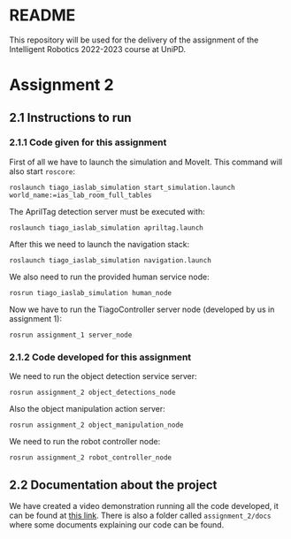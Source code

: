 # README #

This repository will be used for the delivery of the assignment of the Intelligent Robotics 2022-2023 course at UniPD.

# Assignment 2 #

## 2.1 Instructions to run ##

### 2.1.1 Code given for this assignment ###

First of all we have to launch the simulation and MoveIt. This command will also start ``roscore``:

``roslaunch tiago_iaslab_simulation start_simulation.launch world_name:=ias_lab_room_full_tables``

The AprilTag detection server must be executed with:

``roslaunch tiago_iaslab_simulation apriltag.launch``

After this we need to launch the navigation stack:

``roslaunch tiago_iaslab_simulation navigation.launch``

We also need to run the provided human service node:

``rosrun tiago_iaslab_simulation human_node``

Now we have to run the TiagoController server node (developed by us in assignment 1):

``rosrun assignment_1 server_node``

### 2.1.2 Code developed for this assignment ###

We need to run the object detection service server:

``rosrun assignment_2 object_detections_node``

Also the object manipulation action server:

``rosrun assignment_2 object_manipulation_node``

We need to run the robot controller node:

``rosrun assignment_2 robot_controller_node``

## 2.2 Documentation about the project ##
We have created a video demonstration running all the code developed, it can be found at [this link](https://drive.google.com/file/d/1PVyt0p77H4vKBW2WnDdaWP-PGjDtrGZz/view?usp=share_link). There is also a folder called ``assignment_2/docs`` where some documents explaining our code can be found.